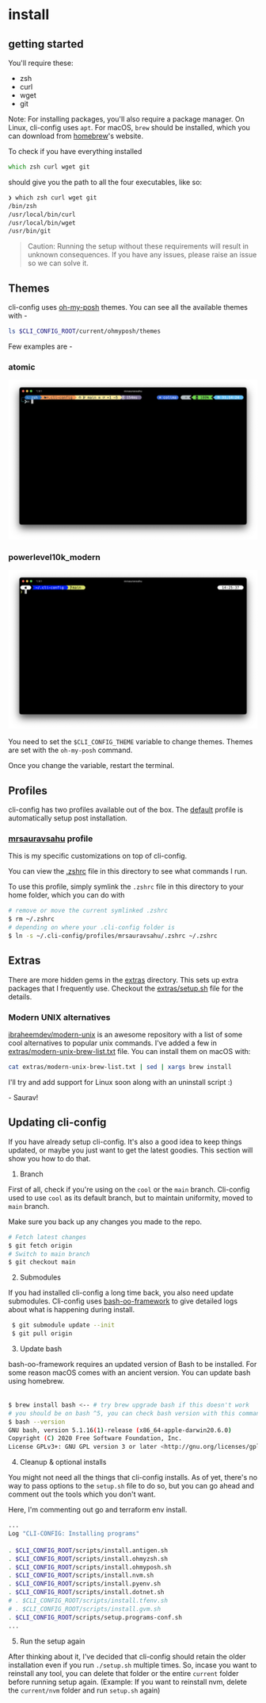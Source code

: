 # install

## getting started

You'll require these:
- zsh
- curl
- wget
- git

Note: For installing packages,  you'll also require a package manager. On Linux, cli-config  uses `apt`. For macOS, `brew` should be installed, which you can download from [homebrew](https://brew.sh/)'s website.


To check if you have everything installed

```zsh
which zsh curl wget git
```

should give you the path to all the four executables, like so:

```zsh
❯ which zsh curl wget git
/bin/zsh
/usr/local/bin/curl
/usr/local/bin/wget
/usr/bin/git
```

> Caution: Running the setup without these requirements will result in unknown consequences. If you have any issues, please raise an issue so we can solve it.

## Themes

cli-config uses [oh-my-posh](https://github.com/JanDeDobbeleer/oh-my-posh) themes. You can see all the available themes with -

```zsh
ls $CLI_CONFIG_ROOT/current/ohmyposh/themes
```

Few examples are - 

### atomic
![atomic theme](assets/atomic.png)
### powerlevel10k_modern
![powerlevel10k_modern theme](assets/powerlevel10k_modern.png)


You need to set the `$CLI_CONFIG_THEME` variable to change themes. Themes are set with the `oh-my-posh` command.

Once you change the variable, restart the terminal.
## Profiles 

cli-config has two profiles available out of the box. The [default](profiles/default) profile is automatically setup post installation.

### [mrsauravsahu](profiles/mrsauravsahu) profile

This is my specific customizations on top of cli-config. 

You can view the [.zshrc](./profiles/mrsauravsahu/.zshrc) file in this directory to see what commands I run.

To use this profile, simply symlink the `.zshrc` file in this directory to your home folder, which you can do with

```bash
# remove or move the current symlinked .zshrc
$ rm ~/.zshrc 
# depending on where your .cli-config folder is
$ ln -s ~/.cli-config/profiles/mrsauravsahu/.zshrc ~/.zshrc
```

## Extras

There are more hidden gems in the [extras](extras) directory. This sets up extra packages that I frequently use. Checkout the [extras/setup.sh](extras/setup.sh) file for the details.

### Modern UNIX alternatives

[ibraheemdev/modern-unix](https://github.com/ibraheemdev/modern-unix) is an awesome repository with a list of some cool alternatives to popular unix commands. I've added a few in [extras/modern-unix-brew-list.txt](extras/modern-unix-brew-list.txt) file. You can install them on macOS with:
```bash
cat extras/modern-unix-brew-list.txt | sed | xargs brew install
``` 
I'll try and add support for Linux soon along with an uninstall script :)

\- Saurav!

## Updating cli-config

If you have already setup cli-config. It's also a good idea to keep things updated, or maybe you just want to get the latest goodies. This section will show you how to do that.

1. Branch

First of all, check if you're using on the `cool` or the `main` branch. Cli-config used to use `cool` as its default branch, but to maintain uniformity, moved to `main` branch. 

Make sure you back up any changes you made to the repo.

```bash
# Fetch latest changes
$ git fetch origin
# Switch to main branch
$ git checkout main
```

2. Submodules

If you had installed cli-config a long time back, you also need update submodules. Cli-config uses [bash-oo-framework](https://github.com/niieani/bash-oo-framework) to give detailed logs about what is happening during install.

```bash
 $ git submodule update --init
 $ git pull origin
```

3. Update bash

bash-oo-framework requires an updated version of Bash to be installed. For some reason macOS comes with an ancient version. You can update bash using homebrew.

```bash

$ brew install bash <-- # try brew upgrade bash if this doesn't work
# you should be on bash ^5, you can check bash version with this command
$ bash --version
GNU bash, version 5.1.16(1)-release (x86_64-apple-darwin20.6.0)
Copyright (C) 2020 Free Software Foundation, Inc.
License GPLv3+: GNU GPL version 3 or later <http://gnu.org/licenses/gpl.html>
```

4. Cleanup & optional installs

You might not need all the things that cli-config installs. As of yet, there's no way to pass options to the `setup.sh` file to do so, but you can go ahead and comment out the tools which you don't want.

Here, I'm commenting out go and terraform env install.

```bash
...
Log "CLI-CONFIG: Installing programs"

. $CLI_CONFIG_ROOT/scripts/install.antigen.sh
. $CLI_CONFIG_ROOT/scripts/install.ohmyzsh.sh
. $CLI_CONFIG_ROOT/scripts/install.ohmyposh.sh
. $CLI_CONFIG_ROOT/scripts/install.nvm.sh
. $CLI_CONFIG_ROOT/scripts/install.pyenv.sh
. $CLI_CONFIG_ROOT/scripts/install.dotnet.sh
# . $CLI_CONFIG_ROOT/scripts/install.tfenv.sh
# . $CLI_CONFIG_ROOT/scripts/install.gvm.sh
. $CLI_CONFIG_ROOT/scripts/setup.programs-conf.sh
...

```

5. Run the setup again

After thinking about it, I've decided that cli-config should retain the older installation even if you run `./setup.sh` multiple times. So, incase you want to reinstall any tool, you can delete that folder or the entire `current` folder before running setup again. (Example: If you want to reinstall nvm, delete the `current/nvm` folder and run `setup.sh` again)
